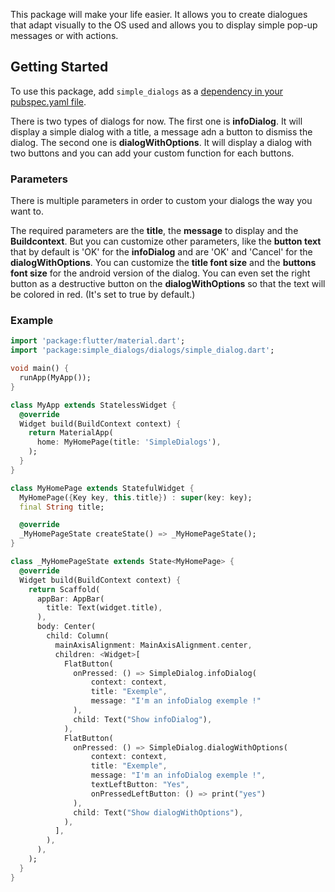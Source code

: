 
This package will make your life easier. It allows you to create dialogues that adapt visually to the OS used and allows you to display simple pop-up messages or with actions.
  
## Getting Started  
  
To use this package, add `simple_dialogs` as a [dependency in your pubspec.yaml file](https://flutter.io/platform-plugins/).  

There is two types of dialogs for now. The first one is **infoDialog**. It will display a simple dialog with a title, a message adn a button to dismiss the dialog. The second one is **dialogWithOptions**. It will display a dialog with two buttons and you can add your custom function for each buttons.
 
### Parameters

There is multiple parameters in order to custom your dialogs the way you want to.

The required parameters are the **title**, the **message** to display and the **Buildcontext**.
But you can customize other parameters, like the **button text** that by default is 'OK' for the **infoDialog** and are 'OK' and 'Cancel' for the **dialogWithOptions**. You can customize the **title font size** and the **buttons font size** for the android version of the dialog. You can even set the right button as a destructive button on the **dialogWithOptions** so that the text will be colored in red. (It's set to true by default.)

### Example  
  
```dart  
import 'package:flutter/material.dart';
import 'package:simple_dialogs/dialogs/simple_dialog.dart';

void main() {
  runApp(MyApp());
}

class MyApp extends StatelessWidget {
  @override
  Widget build(BuildContext context) {
    return MaterialApp(
      home: MyHomePage(title: 'SimpleDialogs'),
    );
  }
}

class MyHomePage extends StatefulWidget {
  MyHomePage({Key key, this.title}) : super(key: key);
  final String title;

  @override
  _MyHomePageState createState() => _MyHomePageState();
}

class _MyHomePageState extends State<MyHomePage> {
  @override
  Widget build(BuildContext context) {
    return Scaffold(
      appBar: AppBar(
        title: Text(widget.title),
      ),
      body: Center(
        child: Column(
          mainAxisAlignment: MainAxisAlignment.center,
          children: <Widget>[
            FlatButton(
              onPressed: () => SimpleDialog.infoDialog(
                  context: context,
                  title: "Exemple",
                  message: "I'm an infoDialog exemple !"
              ),
              child: Text("Show infoDialog"),
            ),
            FlatButton(
              onPressed: () => SimpleDialog.dialogWithOptions(
                  context: context,
                  title: "Exemple",
                  message: "I'm an infoDialog exemple !",
                  textLeftButton: "Yes",
                  onPressedLeftButton: () => print("yes")
              ),
              child: Text("Show dialogWithOptions"),
            ),
          ],
        ),
      ),
    );
  }
}
```